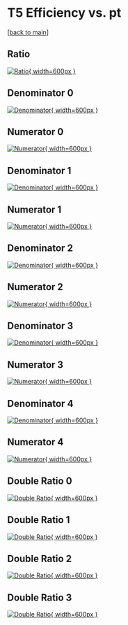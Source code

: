 # T5 Efficiency vs. pt

[[back to main](./)]



## Ratio

[![Ratio](../mtv/var/T5_loweta_321_0_eff_pt.png){ width=600px }](../mtv/var/T5_loweta_321_0_eff_pt.pdf)

## Denominator 0

[![Denominator](../mtv/den/T5_loweta_321_0_eff_pt_den0.png){ width=600px }](../mtv/den/T5_loweta_321_0_eff_pt_den0.pdf)

## Numerator 0

[![Numerator](../mtv/num/T5_loweta_321_0_eff_pt_num0.png){ width=600px }](../mtv/num/T5_loweta_321_0_eff_pt_num0.pdf)

## Denominator 1

[![Denominator](../mtv/den/T5_loweta_321_0_eff_pt_den1.png){ width=600px }](../mtv/den/T5_loweta_321_0_eff_pt_den1.pdf)

## Numerator 1

[![Numerator](../mtv/num/T5_loweta_321_0_eff_pt_num1.png){ width=600px }](../mtv/num/T5_loweta_321_0_eff_pt_num1.pdf)

## Denominator 2

[![Denominator](../mtv/den/T5_loweta_321_0_eff_pt_den2.png){ width=600px }](../mtv/den/T5_loweta_321_0_eff_pt_den2.pdf)

## Numerator 2

[![Numerator](../mtv/num/T5_loweta_321_0_eff_pt_num2.png){ width=600px }](../mtv/num/T5_loweta_321_0_eff_pt_num2.pdf)

## Denominator 3

[![Denominator](../mtv/den/T5_loweta_321_0_eff_pt_den3.png){ width=600px }](../mtv/den/T5_loweta_321_0_eff_pt_den3.pdf)

## Numerator 3

[![Numerator](../mtv/num/T5_loweta_321_0_eff_pt_num3.png){ width=600px }](../mtv/num/T5_loweta_321_0_eff_pt_num3.pdf)

## Denominator 4

[![Denominator](../mtv/den/T5_loweta_321_0_eff_pt_den4.png){ width=600px }](../mtv/den/T5_loweta_321_0_eff_pt_den4.pdf)

## Numerator 4

[![Numerator](../mtv/num/T5_loweta_321_0_eff_pt_num4.png){ width=600px }](../mtv/num/T5_loweta_321_0_eff_pt_num4.pdf)

## Double Ratio 0

[![Double Ratio](../mtv/ratio/T5_loweta_321_0_eff_pt_ratio0.png){ width=600px }](../mtv/ratio/T5_loweta_321_0_eff_pt_ratio0.pdf)

## Double Ratio 1

[![Double Ratio](../mtv/ratio/T5_loweta_321_0_eff_pt_ratio1.png){ width=600px }](../mtv/ratio/T5_loweta_321_0_eff_pt_ratio1.pdf)

## Double Ratio 2

[![Double Ratio](../mtv/ratio/T5_loweta_321_0_eff_pt_ratio2.png){ width=600px }](../mtv/ratio/T5_loweta_321_0_eff_pt_ratio2.pdf)

## Double Ratio 3

[![Double Ratio](../mtv/ratio/T5_loweta_321_0_eff_pt_ratio3.png){ width=600px }](../mtv/ratio/T5_loweta_321_0_eff_pt_ratio3.pdf)


